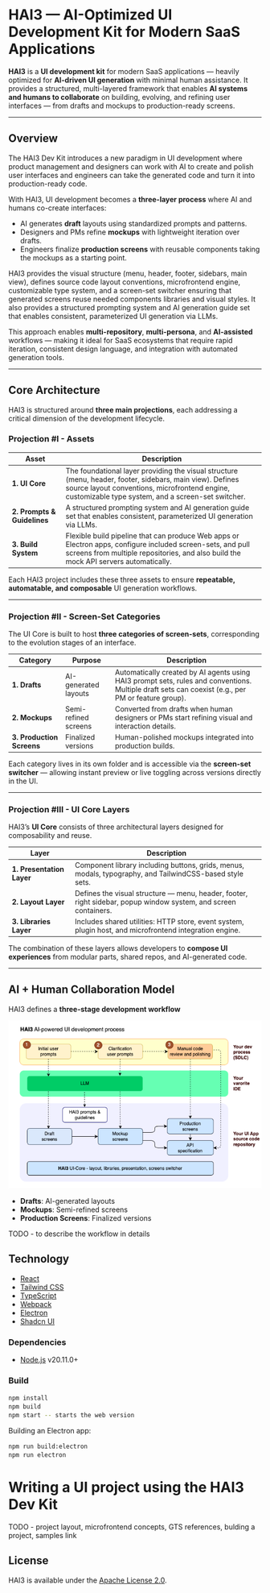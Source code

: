 # HAI3 — AI-Optimized UI Development Kit for Modern SaaS Applications

**HAI3** is a **UI development kit** for modern SaaS applications — heavily optimized for **AI-driven UI generation** with minimal human assistance.
It provides a structured, multi-layered framework that enables **AI systems and humans to collaborate** on building, evolving, and refining user interfaces — from drafts and mockups to production-ready screens.

---

## Overview

The HAI3 Dev Kit introduces a new paradigm in UI development where product management and designers can work with AI to create and polish user interfaces and engineers can take the generated code and turn it into production-ready code.

With HAI3, UI development becomes a **three-layer process** where AI and humans co-create interfaces:
- AI generates **draft** layouts using standardized prompts and patterns.
- Designers and PMs refine **mockups** with lightweight iteration over drafts.
- Engineers finalize **production screens** with reusable components taking the mockups as a starting point.

HAI3 provides the visual structure (menu, header, footer, sidebars, main view), defines source code layout conventions, microfrontend engine, customizable type system, and a screen-set switcher ensuring that generated screens reuse needed components libraries and visual styles. It also provides a structured prompting system and AI generation guide set that enables consistent, parameterized UI generation via LLMs.

This approach enables **multi-repository**, **multi-persona**, and **AI-assisted** workflows — making it ideal for SaaS ecosystems that require rapid iteration, consistent design language, and integration with automated generation tools.

---

## Core Architecture

HAI3 is structured around **three main projections**, each addressing a critical dimension of the development lifecycle.

### Projection #I - Assets

| Asset | Description |
|--------|--------------|
| **1. UI Core** | The foundational layer providing the visual structure (menu, header, footer, sidebars, main view). Defines source layout conventions, microfrontend engine, customizable type system, and a screen-set switcher. |
| **2. Prompts & Guidelines** | A structured prompting system and AI generation guide set that enables consistent, parameterized UI generation via LLMs. |
| **3. Build System** | Flexible build pipeline that can produce Web apps or Electron apps, configure included screen-sets, and pull screens from multiple repositories, and also build the mock API servers automatically. |

Each HAI3 project includes these three assets to ensure **repeatable, automatable, and composable** UI generation workflows.

---

### Projection #II - Screen-Set Categories

The UI Core is built to host **three categories of screen-sets**, corresponding to the evolution stages of an interface.

| Category | Purpose | Description |
|-----------|----------|-------------|
| **1. Drafts** | AI-generated layouts | Automatically created by AI agents using HAI3 prompt sets, rules and conventions. Multiple draft sets can coexist (e.g., per PM or feature group). |
| **2. Mockups** | Semi-refined screens | Converted from drafts when human designers or PMs start refining visual and interaction details. |
| **3. Production Screens** | Finalized versions | Human-polished mockups integrated into production builds. |

Each category lives in its own folder and is accessible via the **screen-set switcher** — allowing instant preview or live toggling across versions directly in the UI.

---

### Projection #III - UI Core Layers

HAI3’s **UI Core** consists of three architectural layers designed for composability and reuse.

| Layer | Description |
|--------|-------------|
| **1. Presentation Layer** | Component library including buttons, grids, menus, modals, typography, and TailwindCSS-based style sets. |
| **2. Layout Layer** | Defines the visual structure — menu, header, footer, right sidebar, popup window system, and screen containers. |
| **3. Libraries Layer** | Includes shared utilities: HTTP store, event system, plugin host, and microfrontend integration engine. |

The combination of these layers allows developers to **compose UI experiences** from modular parts, shared repos, and AI-generated code.

---

## AI + Human Collaboration Model

HAI3 defines a **three-stage development workflow**

![pipeline.drawio.png](docs/pipeline.drawio.png)

- **Drafts**: AI-generated layouts
- **Mockups**: Semi-refined screens
- **Production Screens**: Finalized versions

TODO - to describe the workflow in details

## Technology

- [React](https://react.dev/)
- [Tailwind CSS](https://tailwindcss.com/)
- [TypeScript](https://www.typescriptlang.org/)
- [Webpack](https://webpack.js.org/)
- [Electron](https://www.electronjs.org/)
- [Shadcn UI](https://ui.shadcn.com/)

### Dependencies

- [Node.js](https://nodejs.org/) v20.11.0+

### Build

```bash
npm install
npm build
npm start -- starts the web version
```

Building an Electron app:

```bash
npm run build:electron
npm run electron
```

# Writing a UI project using the HAI3 Dev Kit

TODO - project layout, microfrontend concepts, GTS references, bulding a project, samples link

## License

HAI3 is available under the [Apache License 2.0](LICENSE).
